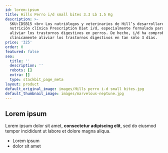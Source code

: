 ```yaml
---
id: lorem-ipsum
title: Hills Perro i/d small bites 3.3 Lb 1.5 Kg
description: >-
  SKU:IDSB15 <br> Los nutriólogos y veterinarios de Hill’s desarrollaron la
  nutrición clínica Prescription Diet i/d, especialmente formulada para ayudar a
  aliviar los trastornos digestivos en perros. De hecho, i/d ha comprobado
  clínicamente aliviar los trastornos digestivos en tan sólo 3 días.
price: '325'
order: 0
featured: false
seo:
  title: ''
  description: ''
  robots: []
  extra: []
  type: stackbit_page_meta
layout: product
default_original_image: images/Hills perro i-d small bites.jpg
default_thumbnail_image: images/marvelous-neptune.jpg
---
```

## Lorem ipsum

Lorem ipsum dolor sit amet, **consectetur adipiscing elit**, sed do eiusmod tempor incididunt ut labore et dolore magna aliqua.

- Lorem ipsum
- dolor sit amet
